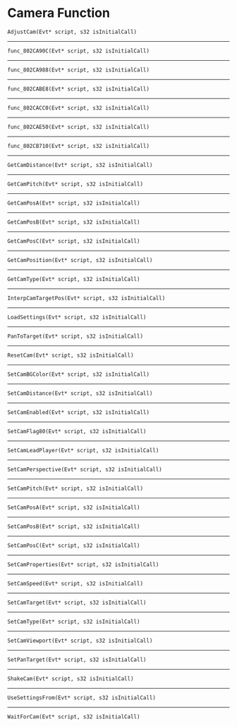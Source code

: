 # Camera Function

`AdjustCam(Evt* script, s32 isInitialCall)`

----

`func_802CA90C(Evt* script, s32 isInitialCall)`

----

`func_802CA988(Evt* script, s32 isInitialCall)`

----

`func_802CABE8(Evt* script, s32 isInitialCall)`

----

`func_802CACC0(Evt* script, s32 isInitialCall)`

----

`func_802CAE50(Evt* script, s32 isInitialCall)`

----

`func_802CB710(Evt* script, s32 isInitialCall)`

----

`GetCamDistance(Evt* script, s32 isInitialCall)`

----

`GetCamPitch(Evt* script, s32 isInitialCall)`

----

`GetCamPosA(Evt* script, s32 isInitialCall)`

----

`GetCamPosB(Evt* script, s32 isInitialCall)`

----

`GetCamPosC(Evt* script, s32 isInitialCall)`

----

`GetCamPosition(Evt* script, s32 isInitialCall)`

----

`GetCamType(Evt* script, s32 isInitialCall)`

----

`InterpCamTargetPos(Evt* script, s32 isInitialCall)`

----

`LoadSettings(Evt* script, s32 isInitialCall)`

----

`PanToTarget(Evt* script, s32 isInitialCall)`

----

`ResetCam(Evt* script, s32 isInitialCall)`

----

`SetCamBGColor(Evt* script, s32 isInitialCall)`

----

`SetCamDistance(Evt* script, s32 isInitialCall)`

----

`SetCamEnabled(Evt* script, s32 isInitialCall)`

----

`SetCamFlag80(Evt* script, s32 isInitialCall)`

----

`SetCamLeadPlayer(Evt* script, s32 isInitialCall)`

----

`SetCamPerspective(Evt* script, s32 isInitialCall)`

----

`SetCamPitch(Evt* script, s32 isInitialCall)`

----

`SetCamPosA(Evt* script, s32 isInitialCall)`

----

`SetCamPosB(Evt* script, s32 isInitialCall)`

----

`SetCamPosC(Evt* script, s32 isInitialCall)`

----

`SetCamProperties(Evt* script, s32 isInitialCall)`

----

`SetCamSpeed(Evt* script, s32 isInitialCall)`

----

`SetCamTarget(Evt* script, s32 isInitialCall)`

----

`SetCamType(Evt* script, s32 isInitialCall)`

----

`SetCamViewport(Evt* script, s32 isInitialCall)`

----

`SetPanTarget(Evt* script, s32 isInitialCall)`

----

`ShakeCam(Evt* script, s32 isInitialCall)`

----

`UseSettingsFrom(Evt* script, s32 isInitialCall)`

----

`WaitForCam(Evt* script, s32 isInitialCall)`
